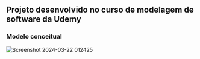 ## Projeto desenvolvido no curso de modelagem de software da Udemy

### Modelo conceitual

![Screenshot 2024-03-22 012425](https://github.com/edielson-assis/cursomc/assets/105529988/80a765cb-30b6-413a-820b-07226ebabd36)

